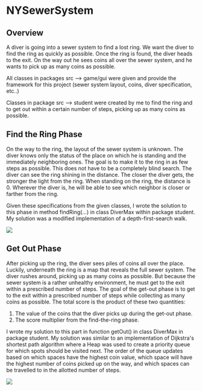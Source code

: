 # NYSewerSystem
## Overview
A diver is going into a sewer system to find a lost ring. We want the diver to find the ring as quickly as possible. Once the ring is found, the diver heads to the exit. On the way out he sees coins all over the sewer system, and he wants to pick up as
many coins as possible.

All classes in packages src --> game/gui were given and provide the framework for this project (sewer system layout, coins, diver specification, etc..) 

Classes in package src --> student were created by me to find the ring and to get out within a certain
number of steps, picking up as many coins as possible.

## Find the Ring Phase 
On the way to the ring, the layout of the sewer system is unknown. The diver knows only the status of the place on which he is standing and the immediately neighboring ones. The goal is to make it to the ring in as few steps as possible. This does not have to be a completely blind search. The diver can see the ring shining in the distance. The closer the diver gets, the stronger the light from the ring. When standing on the ring, the distance is 0. Wherever the diver is, he will be able to see which neighbor is closer or farther from the ring.

Given these specifications from the given classes, I wrote the solution to this phase in method findRing(...) in class DiverMax within package student. My solution was a modified implementation of a depth-first-search walk.

![](https://media.giphy.com/media/7SOdTSgBjWqWnFp3G1/giphy.gif)

## Get Out Phase
After picking up the ring, the diver sees piles of coins all over the place. Luckily, underneath the ring is a map that reveals the full sewer system. The diver rushes around, picking up as many coins as possible. But because the sewer system is a rather unhealthy environment, he must get to the exit within a prescribed number of steps. The goal of the get-out phase is to get to the exit within a prescribed number of steps while collecting as many coins as possible. The total score is the product of these two quantities:
1. The value of the coins that the diver picks up during the get-out phase.
2. The score multiplier from the find-the-ring phase.

I wrote my solution to this part in function getOut() in class DiverMax in package student. My solution was similar to an implementation of Dijkstra's shortest path algorithm where a Heap was used to create a priority queue for which spots should be visited next. The order of the queue updates based on which spaces have the highest coin value, which space will have the highest number of coins picked up on the way, and which spaces can be travelled to in the allotted number of steps.

![](https://media.giphy.com/media/NUsKcyzcAN54EGMlLB/giphy.gif)
